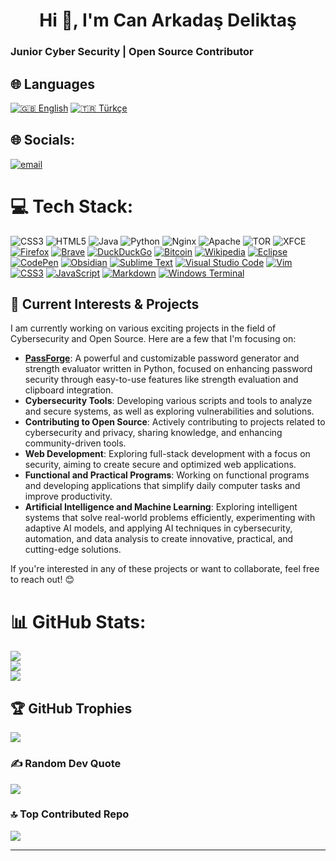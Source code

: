 
<h1 align="center">Hi 👋, I'm Can Arkadaş Deliktaş</h1>

### Junior Cyber Security | Open Source Contributor

## 🌐 Languages
[![🇬🇧 English](https://img.shields.io/badge/🇬🇧-English-red)](README.md)
[![🇹🇷 Türkçe](https://img.shields.io/badge/🇹🇷-Türkçe-blue)](README-TR.md)

## 🌐 Socials:
[![email](https://img.shields.io/badge/Email-D14836?logo=gmail&logoColor=white)](mailto:can.deliktas@protonmail.com) 

# 💻 Tech Stack:
![CSS3](https://img.shields.io/badge/css3-%231572B6.svg?style=for-the-badge&logo=css3&logoColor=white) ![HTML5](https://img.shields.io/badge/html5-%23E34F26.svg?style=for-the-badge&logo=html5&logoColor=white) ![Java](https://img.shields.io/badge/java-%23ED8B00.svg?style=for-the-badge&logo=openjdk&logoColor=white) ![Python](https://img.shields.io/badge/python-3670A0?style=for-the-badge&logo=python&logoColor=ffdd54) ![Nginx](https://img.shields.io/badge/nginx-%23009639.svg?style=for-the-badge&logo=nginx&logoColor=white) ![Apache](https://img.shields.io/badge/apache-%23D42029.svg?style=for-the-badge&logo=apache&logoColor=white) ![TOR](https://img.shields.io/badge/tor-%237E4798.svg?style=for-the-badge&logo=tor-project&logoColor=white) ![XFCE](https://img.shields.io/badge/XFCE-%232284F2.svg?style=for-the-badge&logo=xfce&logoColor=white) [![Firefox](https://img.shields.io/badge/Firefox-FF7139?style=for-the-badge&logo=Firefox&logoColor=white)](https://img.shields.io/badge/Firefox-FF7139?style=for-the-badge&logo=Firefox&logoColor=white)
[![Brave](https://img.shields.io/badge/Brave-FB542B?style=for-the-badge&logo=Brave&logoColor=white)](https://img.shields.io/badge/Brave-FB542B?style=for-the-badge&logo=Brave&logoColor=white)
[![DuckDuckGo](https://img.shields.io/badge/duckduckgo-de5833?style=for-the-badge&logo=duckduckgo&logoColor=white)](https://img.shields.io/badge/duckduckgo-de5833?style=for-the-badge&logo=duckduckgo&logoColor=white)
[![Bitcoin](https://img.shields.io/badge/Bitcoin-000?style=for-the-badge&logo=bitcoin&logoColor=white)](https://img.shields.io/badge/Bitcoin-000?style=for-the-badge&logo=bitcoin&logoColor=white)
[![Wikipedia](https://img.shields.io/badge/Wikipedia-%23000000.svg?style=for-the-badge&logo=wikipedia&logoColor=white)](https://img.shields.io/badge/Wikipedia-%23000000.svg?style=for-the-badge&logo=wikipedia&logoColor=white)
[![Eclipse](https://img.shields.io/badge/Eclipse-FE7A16.svg?style=for-the-badge&logo=Eclipse&logoColor=white)](https://img.shields.io/badge/Eclipse-FE7A16.svg?style=for-the-badge&logo=Eclipse&logoColor=white)
[![CodePen](https://img.shields.io/badge/CodePen-white?style=for-the-badge&logo=codepen&logoColor=black)](https://img.shields.io/badge/CodePen-white?style=for-the-badge&logo=codepen&logoColor=black)
[![Obsidian](https://img.shields.io/badge/Obsidian-%23483699.svg?style=for-the-badge&logo=obsidian&logoColor=white)](https://img.shields.io/badge/Obsidian-%23483699.svg?style=for-the-badge&logo=obsidian&logoColor=white)
[![Sublime Text](https://img.shields.io/badge/sublime_text-%23575757.svg?style=for-the-badge&logo=sublime-text&logoColor=important)](https://img.shields.io/badge/sublime_text-%23575757.svg?style=for-the-badge&logo=sublime-text&logoColor=important)
[![Visual Studio Code](https://img.shields.io/badge/Visual%20Studio%20Code-0078d7.svg?style=for-the-badge&logo=visual-studio-code&logoColor=white)](https://img.shields.io/badge/Visual%20Studio%20Code-0078d7.svg?style=for-the-badge&logo=visual-studio-code&logoColor=white)
[![Vim](https://img.shields.io/badge/VIM-%2311AB00.svg?style=for-the-badge&logo=vim&logoColor=white)](https://img.shields.io/badge/VIM-%2311AB00.svg?style=for-the-badge&logo=vim&logoColor=white)
[![CSS3](https://img.shields.io/badge/css3-%231572B6.svg?style=for-the-badge&logo=css3&logoColor=white)](https://img.shields.io/badge/css3-%231572B6.svg?style=for-the-badge&logo=css3&logoColor=white)
[![JavaScript](https://img.shields.io/badge/javascript-%23323330.svg?style=for-the-badge&logo=javascript&logoColor=%23F7DF1E)](https://img.shields.io/badge/javascript-%23323330.svg?style=for-the-badge&logo=javascript&logoColor=%23F7DF1E)
[![Markdown](https://img.shields.io/badge/markdown-%23000000.svg?style=for-the-badge&logo=markdown&logoColor=white)](https://img.shields.io/badge/markdown-%23000000.svg?style=for-the-badge&logo=markdown&logoColor=white)
[![Windows Terminal](https://img.shields.io/badge/Windows%20Terminal-%234D4D4D.svg?style=for-the-badge&logo=windows-terminal&logoColor=white)](https://img.shields.io/badge/Windows%20Terminal-%234D4D4D.svg?style=for-the-badge&logo=windows-terminal&logoColor=white)

## 🔭 Current Interests & Projects

I am currently working on various exciting projects in the field of Cybersecurity and Open Source. Here are a few that I'm focusing on:

- **[PassForge](https://github.com/can-deliktas/PassForge)**: A powerful and customizable password generator and strength evaluator written in Python, focused on enhancing password security through easy-to-use features like strength evaluation and clipboard integration.
- **Cybersecurity Tools**: Developing various scripts and tools to analyze and secure systems, as well as exploring vulnerabilities and solutions.
- **Contributing to Open Source**: Actively contributing to projects related to cybersecurity and privacy, sharing knowledge, and enhancing community-driven tools.
- **Web Development**: Exploring full-stack development with a focus on security, aiming to create secure and optimized web applications.
- **Functional and Practical Programs**: Working on functional programs and developing applications that simplify daily computer tasks and improve productivity.
- **Artificial Intelligence and Machine Learning**: Exploring intelligent systems that solve real-world problems efficiently, experimenting with adaptive AI models, and applying AI techniques in cybersecurity, automation, and data analysis to create innovative, practical, and cutting-edge solutions.

If you're interested in any of these projects or want to collaborate, feel free to reach out! 😊

# 📊 GitHub Stats:
![](https://github-readme-stats.vercel.app/api?username=can-deliktas&theme=dark&hide_border=false&include_all_commits=false&count_private=false)<br/>
![](https://github-readme-streak-stats.herokuapp.com/?user=can-deliktas&theme=dark&hide_border=false)<br/>
![](https://github-readme-stats.vercel.app/api/top-langs/?username=can-deliktas&theme=dark&hide_border=false&include_all_commits=false&count_private=false&layout=compact)

## 🏆 GitHub Trophies
![](https://github-profile-trophy.vercel.app/?username=can-deliktas&theme=radical&no-frame=false&no-bg=true&margin-w=4)

### ✍️ Random Dev Quote
![](https://quotes-github-readme.vercel.app/api?type=horizontal&theme=radical)

### 🔝 Top Contributed Repo
![](https://github-contributor-stats.vercel.app/api?username=can-deliktas&limit=5&theme=dark&combine_all_yearly_contributions=true)

---
